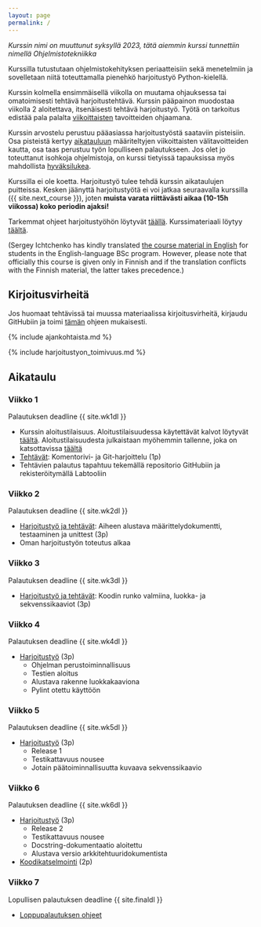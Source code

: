 ```yaml
---
layout: page
permalink: /
---
```


_Kurssin nimi on muuttunut syksyllä 2023, tätä aiemmin kurssi tunnettiin nimellä Ohjelmistotekniikka_

Kurssilla tutustutaan ohjelmistokehityksen periaatteisiin sekä menetelmiin ja sovelletaan niitä toteuttamalla pienehkö harjoitustyö Python-kielellä.

Kurssin kolmella ensimmäisellä viikolla on muutama ohjauksessa tai omatoimisesti tehtävä harjoitustehtävä. Kurssin pääpainon muodostaa viikolla 2 aloitettava, itsenäisesti tehtävä harjoitustyö. Työtä on tarkoitus edistää pala palalta [viikoittaisten](#aikataulu) tavoitteiden ohjaamana.

Kurssin arvostelu perustuu pääasiassa harjoitustyöstä saataviin pisteisiin. Osa pisteistä kertyy [aikatauluun](#aikataulu) määriteltyjen viikoittaisten välitavoitteiden kautta, osa taas perustuu työn lopulliseen palautukseen. Jos olet jo toteuttanut isohkoja ohjelmistoja, on kurssi tietyissä tapauksissa myös mahdollista [hyväksilukea](/hyvaksiluku).

Kurssilla ei ole koetta. Harjoitustyö tulee tehdä kurssin aikataulujen puitteissa. Kesken jäänyttä harjoitustyötä ei voi jatkaa seuraavalla kurssilla ({{ site.next_course }}), joten **muista varata riittävästi aikaa (10-15h viikossa) koko periodin ajaksi!**

Tarkemmat ohjeet harjoitustyöhön löytyvät [täällä](/harjoitustyo). Kurssimateriaali löytyy [täältä](/materiaali).

(Sergey Ichtchenko has kindly translated [the course material in English](https://pixelsergey.github.io/) for students in the English-language BSc program. However, please note that officially this course is given only in Finnish and if the translation conflicts with the Finnish material, the latter takes precedence.)

## Kirjoitusvirheitä

Jos huomaat tehtävissä tai muussa materiaalissa kirjoitusvirheitä, kirjaudu GitHubiin ja toimi [tämän](/korjausehdotus) ohjeen mukaisesti.

{% include ajankohtaista.md %}

{% include harjoitustyon_toimivuus.md %}


## Aikataulu

### Viikko 1

Palautuksen deadline {{ site.wk1dl }}

- Kurssin aloitustilaisuus. Aloitustilaisuudessa käytettävät kalvot löytyvät [täältä]({{site.lecture_slides_link}}). Aloitustilaisuudesta julkaistaan myöhemmin tallenne, joka on katsottavissa [täältä]({{site.lecture_recording_link}})
- [Tehtävät](/python/viikko1): Komentorivi- ja Git-harjoittelu (1p)
- Tehtävien palautus tapahtuu tekemällä repositorio GitHubiin ja rekisteröitymällä Labtooliin

### Viikko 2

Palautuksen deadline {{ site.wk2dl }}

- [Harjoitustyö ja tehtävät](/python/viikko2): Aiheen alustava määrittelydokumentti, testaaminen ja unittest (3p)
- Oman harjoitustyön toteutus alkaa

### Viikko 3

Palautuksen deadline {{ site.wk3dl }}

- [Harjoitustyö ja tehtävät](/python/viikko3): Koodin runko valmiina, luokka- ja sekvenssikaaviot (3p)

### Viikko 4

Palautuksen deadline {{ site.wk4dl }}

- [Harjoitustyö](/python/viikko4) (3p)
  - Ohjelman perustoiminnallisuus
  - Testien aloitus
  - Alustava rakenne luokkakaaviona
  - Pylint otettu käyttöön

### Viikko 5

Palautuksen deadline {{ site.wk5dl }}

- [Harjoitustyö](/python/viikko5) (3p)
  - Release 1
  - Testikattavuus nousee
  - Jotain päätoiminnallisuutta kuvaava sekvenssikaavio

### Viikko 6

Palautuksen deadline {{ site.wk6dl }}

- [Harjoitustyö](/python/viikko6) (3p)
  - Release 2
  - Testikattavuus nousee
  - Docstring-dokumentaatio aloitettu
  - Alustava versio arkkitehtuuridokumentista
- [Koodikatselmointi](/python/viikko6#koodikatselmointi) (2p)

### Viikko 7

Lopullisen palautuksen deadline {{ site.finaldl }}

- [Loppupalautuksen ohjeet](/python/loppupalautus)
